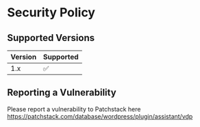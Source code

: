 # Security Policy

## Supported Versions


| Version | Supported          |
| ------- | ------------------ |
| 1.x   | :white_check_mark: |


## Reporting a Vulnerability

Please report a vulnerability to Patchstack here
https://patchstack.com/database/wordpress/plugin/assistant/vdp
